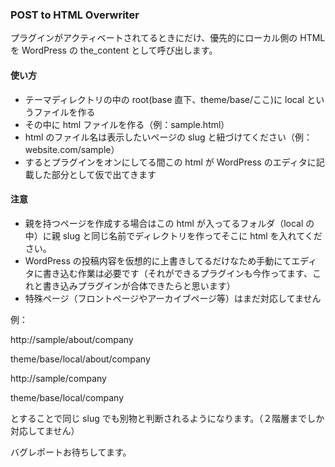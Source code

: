 ### POST to HTML Overwriter

プラグインがアクティベートされてるときにだけ、優先的にローカル側の HTML を WordPress の the_content として呼び出します。

#### 使い方

- テーマディレクトリの中の root(base 直下、theme/base/ここ)に local というファイルを作る
- その中に html ファイルを作る（例：sample.html）
- html のファイル名は表示したいページの slug と紐づけてください（例：website.com/sample）
- するとプラグインをオンにしてる間この html が WordPress のエディタに記載した部分として仮で出てきます

#### 注意

- 親を持つページを作成する場合はこの html が入ってるフォルダ（local の中）に親 slug と同じ名前でディレクトリを作ってそこに html を入れてください。
- WordPress の投稿内容を仮想的に上書きしてるだけなため手動にてエディタに書き込む作業は必要です（それができるプラグインも今作ってます、これと書き込みプラグインが合体できたらと思います）
- 特殊ページ（フロントページやアーカイブページ等）はまだ対応してません

例：

http\://sample/about/company

theme/base/local/about/company

http\://sample/company

theme/base/local/company

とすることで同じ slug でも別物と判断されるようになります。（２階層までしか対応してません）

バグレポートお待ちしてます。
